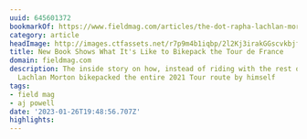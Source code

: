 ```yaml
---
uuid: 645601372
bookmarkOf: https://www.fieldmag.com/articles/the-dot-rapha-lachlan-morton-alt-tour-book
category: article
headImage: http://images.ctfassets.net/r7p9m4b1iqbp/2l2Kj3irakGGscvkbjfJXU/38f43585a8ee1b3683c954e65e0e7b2f/lachlan-morton-alt-tour-book-1.jpg?w=1000
title: New Book Shows What It's Like to Bikepack the Tour de France
domain: fieldmag.com
description: The inside story on how, instead of riding with the rest of the pros,
  Lachlan Morton bikepacked the entire 2021 Tour route by himself
tags:
- field mag
- aj powell
date: '2023-01-26T19:48:56.707Z'
highlights:
---
```



